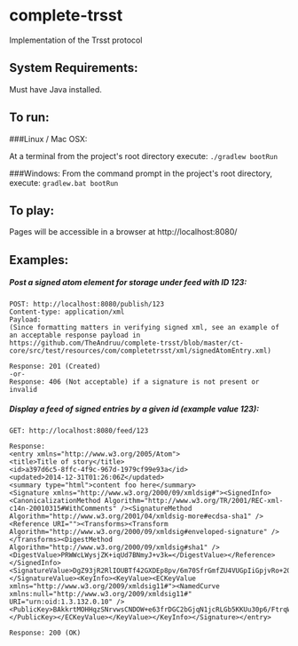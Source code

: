 complete-trsst
=============

Implementation of the Trsst protocol

System Requirements:
---------
Must have Java installed.

To run:
-------

###Linux / Mac OSX:

At a terminal from the project's root directory execute:
`./gradlew bootRun`

###Windows:
From the command prompt in the project's root directory, execute:
`gradlew.bat bootRun`

To play:
--------
Pages will be accessible in a browser at http://localhost:8080/

Examples:
---------

##### Post a signed atom element for storage under feed with ID 123:
    POST: http://localhost:8080/publish/123
    Content-type: application/xml
    Payload:
    (Since formatting matters in verifying signed xml, see an example of an acceptable response payload in https://github.com/TheAndruu/complete-trsst/blob/master/ct-core/src/test/resources/com/completetrsst/xml/signedAtomEntry.xml)

    Response: 201 (Created)
    -or-
    Response: 406 (Not acceptable) if a signature is not present or invalid

##### Display a feed of signed entries by a given id (example value 123):
    GET: http://localhost:8080/feed/123

    Response:
    <entry xmlns="http://www.w3.org/2005/Atom">
    <title>Title of story</title>
    <id>a397d6c5-8ffc-4f9c-967d-1979cf99e93a</id>
    <updated>2014-12-31T01:26:06Z</updated>
    <summary type="html">content foo here</summary>
    <Signature xmlns="http://www.w3.org/2000/09/xmldsig#"><SignedInfo><CanonicalizationMethod Algorithm="http://www.w3.org/TR/2001/REC-xml-c14n-20010315#WithComments" /><SignatureMethod Algorithm="http://www.w3.org/2001/04/xmldsig-more#ecdsa-sha1" /><Reference URI=""><Transforms><Transform Algorithm="http://www.w3.org/2000/09/xmldsig#enveloped-signature" /></Transforms><DigestMethod Algorithm="http://www.w3.org/2000/09/xmldsig#sha1" /><DigestValue>PRWWcLWysjZK+iqUd7BNmyJ+v3k=</DigestValue></Reference></SignedInfo><SignatureValue>DgZ93jR2RlIOUBTf42GXDEp8pv/6m70SfrGmfZU4VUGpIiGpjvRo+2QJ0RjwUZtwpcwofbWZbopjPHnwlH6GhA==</SignatureValue><KeyInfo><KeyValue><ECKeyValue xmlns="http://www.w3.org/2009/xmldsig11#"><NamedCurve xmlns:null="http://www.w3.org/2009/xmldsig11#" URI="urn:oid:1.3.132.0.10" /><PublicKey>BAkkrtMOHHqzSNrvwsCNDOW+e63frDGC2bGjqN1jcRLGb5KKUu30p6/FtrqW9hmso3e5ua195T4PnKSSEA8AscU=</PublicKey></ECKeyValue></KeyValue></KeyInfo></Signature></entry>

    Response: 200 (OK)


